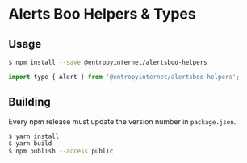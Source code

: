 # Alerts Boo Helpers & Types

## Usage

```bash
$ npm install --save @entropyinternet/alertsboo-helpers
```

```js
import type { Alert } from '@entropyinternet/alertsboo-helpers';
```

## Building

Every npm release must update the version number in `package.json`.

```bash
$ yarn install
$ yarn build
$ npm publish --access public
```
